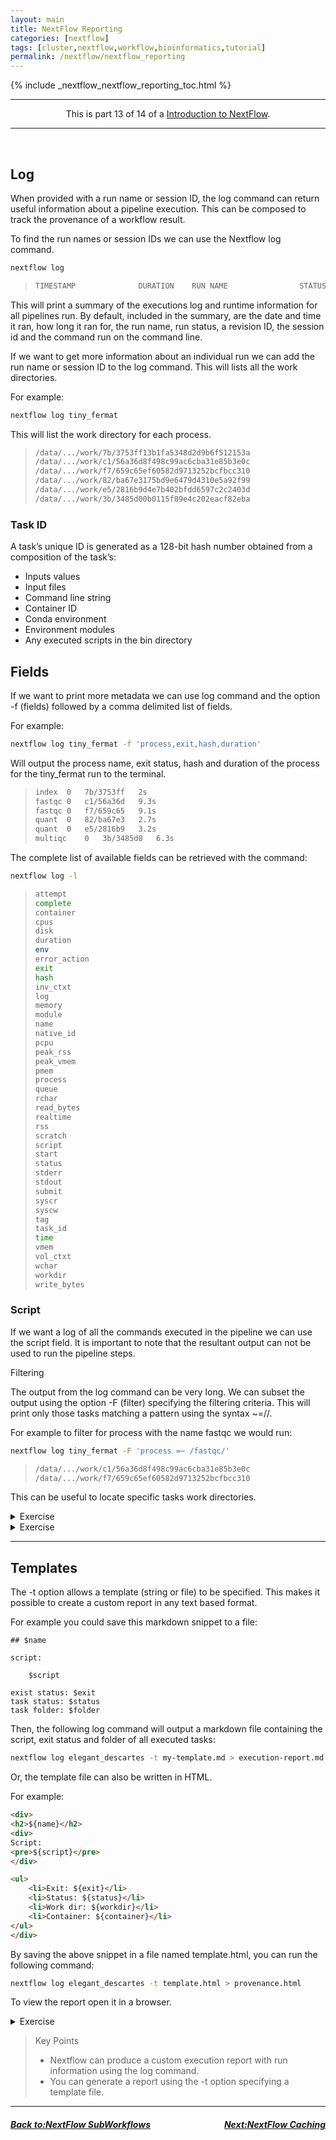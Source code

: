 ```yaml
---
layout: main
title: NextFlow Reporting
categories: [nextflow]
tags: [cluster,nextflow,workflow,bioinformatics,tutorial]
permalink: /nextflow/nextflow_reporting
---
```

{% include _nextflow_nextflow_reporting_toc.html %}


<hr>
<center>This is part 13 of 14 of a <a href="/nextflow_varcal/nextflow/" target="_blank">Introduction to NextFlow</a>.</center>
<hr>

<br>


## Log

When provided with a run name or session ID, the log command can return useful information about a pipeline execution. This can be composed to track the provenance of a workflow result.

To find the run names or session IDs we can use the Nextflow log command.

```bash
nextflow log
```

>```bash
>TIMESTAMP          	DURATION	RUN NAME               	STATUS	REVISION ID	SESSION ID                          	COMMAND
>```

This will print a summary of the executions log and runtime information for all pipelines run. By default, included in the summary, are the date and time it ran, how long it ran for, the run name, run status, a revision ID, the session id and the command run on the command line.

If we want to get more information about an individual run we can add the run name or session ID to the log command. This will lists all the work directories.

For example:

```bash
nextflow log tiny_fermat
```
This will list the work directory for each process.

>```bash
>/data/.../work/7b/3753ff13b1fa5348d2d9b6f512153a
>/data/.../work/c1/56a36d8f498c99ac6cba31e85b3e0c
>/data/.../work/f7/659c65ef60582d9713252bcfbcc310
>/data/.../work/82/ba67e3175bd9e6479d4310e5a92f99
>/data/.../work/e5/2816b9d4e7b402bfdd6597c2c2403d
>/data/.../work/3b/3485d00b0115f89e4c202eacf82eba
>```

### Task ID

A task’s unique ID is generated as a 128-bit hash number obtained from a composition of the task’s:
*   Inputs values
*   Input files
*   Command line string
*   Container ID
*   Conda environment
*   Environment modules
*   Any executed scripts in the bin directory


## Fields

If we want to print more metadata we can use log command and the option -f (fields) followed by a comma delimited list of fields.

For example:


```bash
nextflow log tiny_fermat -f 'process,exit,hash,duration'
```

Will output the process name, exit status, hash and duration of the process for the tiny_fermat run to the terminal.

>```bash
>index	0	7b/3753ff	2s
>fastqc	0	c1/56a36d	9.3s
>fastqc	0	f7/659c65	9.1s
>quant	0	82/ba67e3	2.7s
>quant	0	e5/2816b9	3.2s
>multiqc	0	3b/3485d0	6.3s
>```

The complete list of available fields can be retrieved with the command:

```bash
nextflow log -l
```

>```bash
>attempt
>complete
>container
>cpus
>disk
>duration
>env
>error_action
>exit
>hash
>inv_ctxt
>log
>memory
>module
>name
>native_id
>pcpu
>peak_rss
>peak_vmem
>pmem
>process
>queue
>rchar
>read_bytes
>realtime
>rss
>scratch
>script
>start
>status
>stderr
>stdout
>submit
>syscr
>syscw
>tag
>task_id
>time
>vmem
>vol_ctxt
>wchar
>workdir
>write_bytes
>```

### Script

If we want a log of all the commands executed in the pipeline we can use the script field. It is important to note that the resultant output can not be used to run the pipeline steps.

Filtering

The output from the log command can be very long. We can subset the output using the option -F (filter) specifying the filtering criteria. This will print only those tasks matching a pattern using the syntax ~=/<pattern>/.

For example to filter for process with the name fastqc we would run:


```bash
nextflow log tiny_fermat -F 'process =~ /fastqc/'
```

>```bash
>/data/.../work/c1/56a36d8f498c99ac6cba31e85b3e0c
>/data/.../work/f7/659c65ef60582d9713252bcfbcc310
>```

This can be useful to locate specific tasks work directories.

<details>
  <summary>Exercise</summary>
View run log

Use the Nextflow log command specifying a run name and the fields. name, hash, process and status

```groovy

```  
<details>
  <summary>Solution</summary>
  
```bash
nextflow log elegant_descartes -f name,hash,process,status
```
</details>
</details>

<details>
  <summary>Exercise</summary>
Filter pipeline run log

Use the -F option and a regular expression to filter the for a specific process.

```groovy

```  
<details>
  <summary>Solution</summary>
  
```bash
nextflow log elegant_descartes -f name,hash,process,status -F 'process =~ /multiqc/'
```
</details>
</details>

---

## Templates

The -t option allows a template (string or file) to be specified. This makes it possible to create a custom report in any text based format.

For example you could save this markdown snippet to a file:

```
## $name

script:

    $script

exist status: $exit
task status: $status
task folder: $folder
```

Then, the following log command will output a markdown file containing the script, exit status and folder of all executed tasks:

```bash
nextflow log elegant_descartes -t my-template.md > execution-report.md
```

Or, the template file can also be written in HTML.

For example:

```html
<div>
<h2>${name}</h2>
<div>
Script:
<pre>${script}</pre>
</div>

<ul>
    <li>Exit: ${exit}</li>
    <li>Status: ${status}</li>
    <li>Work dir: ${workdir}</li>
    <li>Container: ${container}</li>
</ul>
</div>
```

By saving the above snippet in a file named template.html, you can run the following command:

```bash
nextflow log elegant_descartes -t template.html > provenance.html
```
To view the report open it in a browser.

<details>
  <summary>Exercise</summary>
Generate an HTML run report

Generate an HTML report for a run using the -t option and the template.html file.

```groovy

```  
<details>
  <summary>Solution</summary>
  
```bash
nextflow log elegant_descartes -t template.html > provenance.html
```
</details>
</details>

> Key Points
>*  Nextflow can produce a custom execution report with run information using the log command.
>*  You can generate a report using the -t option specifying a template file.

---

<h5><a href="/nextflow_varcal/nextflow/nextflow_sub_workflows" style="float: left"><b>Back to:</b>NextFlow SubWorkflows</a>

<a href="/nextflow_varcal/nextflow/nextflow_caching" style="float: right"><b>Next:</b>NextFlow Caching</a></h5>
